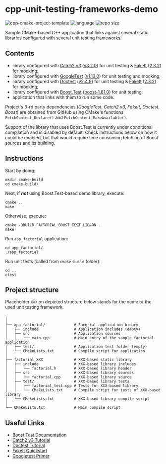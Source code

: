 # cpp-unit-testing-frameworks-demo

![cpp-cmake-project-template](https://github.com/dstrebkov/cpp-unit-testing-frameworks-demo/actions/workflows/cmake.yml/badge.svg?event=push)
![language](https://img.shields.io/github/languages/top/dstrebkov/cpp-unit-testing-frameworks-demo)
![repo size](https://img.shields.io/github/repo-size/dstrebkov/cpp-unit-testing-frameworks-demo)

Sample CMake-based C++ application that links against several static libraries configured with several unit
testing frameworks.

## Contents

- library configured with [Catch2 v3](https://github.com/catchorg/Catch2) ([v3.2.0](https://github.com/catchorg/Catch2/releases/tag/v3.2.0)) for unit testing & [FakeIt](https://github.com/eranpeer/FakeIt) ([2.3.2](https://github.com/eranpeer/FakeIt/releases/tag/2.3.2)) for mocking;
- library configured with [GoogleTest](https://github.com/google/googletest) ([v1.13.0](https://github.com/google/googletest/releases/tag/v1.13.0)) for unit testing and mocking;
- library configured with [Doctest](https://github.com/doctest/doctest) ([v2.4.9](https://github.com/doctest/doctest/releases/tag/v2.4.9)) for unit testing & [FakeIt](https://github.com/eranpeer/FakeIt) ([2.3.2](https://github.com/eranpeer/FakeIt/releases/tag/2.3.2)) for mocking;
- library configured with [Boost.Test](https://github.com/boostorg/test) ([boost-1.81.0](https://github.com/boostorg/test/releases/tag/boost-1.81.0)) for unit testing;
- application that links with them to run some code.

Project's 3-rd party dependencies (_GoogleTest_, _Catch2 v3_, _FakeIt_, _Doctest_, _Boost_) are obtained from GitHub
using CMake's functions `FetchContent_Declare()` and `FetchContent_MakeAvailable()`.

Support of the library that uses Boost.Test is currently under conditional compilation and is disabled by default.
Check instructions below on how it could be enabled, but that would require time consuming fetching of Boost sources
and its building.

## Instructions

Start by doing:

```
mkdir cmake-build
cd cmake-build/
```

Next, if ***not*** using Boost.Test-based demo library, execute:

```
cmake ..
make
```

Otherwise, execute:

```
cmake -DBUILD_FACTORIAL_BOOST_TEST_LIB=ON ..
make
```

Run `app_factorial` application:

```
cd app_factorial/
./app_factorial
```

Run unit tests (called from `cmake-build` folder):

```
cd ..
ctest
```

## Project structure

Placeholder `XXX` on depicted structure below stands for the name of the used unit testing framework.

```
.
│
├── app_factorial/             # Facorial application binary
│   ├── include                # Application includes (empty)
│   ├── src                    # Application sources
│   │   └── main.cpp           # Main entry of the sample factorial application
│   ├── test/                  # Application test folder (empty)
│   └── CMakeLists.txt         # Compile script for application
│
├── factorial_XXX              # XXX-based static library
│   ├── include                # XXX-based library includes
│   │   └── factorial.h        # XXX-based library header
│   ├── src                    # XXX-based library sources
│   │   └── factorial.cpp      # XXX-based library source
│   ├── test/                  # XXX-based library tests
│   │   ├── factorial_test.cpp # Tests for XXX-based library
│   │   └── CMakeLists.txt     # Compile script for tests of XXX-based library
│   └── CMakeLists.txt         # XXX-based library compile script
│
└── CMakeLists.txt             # Main compile script
```

## Useful Links

* [Boost.Test Documentation](https://www.boost.org/doc/libs/1_81_0/libs/test/doc/html/index.html)
* [Catch2 v3 Tutorial](https://github.com/catchorg/Catch2/blob/devel/docs/tutorial.md#top)
* [Doctest Tutorial](https://github.com/doctest/doctest/blob/master/doc/markdown/tutorial.md)
* [FakeIt Quickstart](https://github.com/eranpeer/FakeIt/wiki/Quickstart)
* [Googletest Primer](https://google.github.io/googletest/primer.html)

